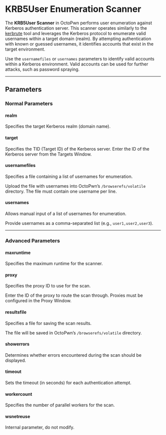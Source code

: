 # KRB5User Enumeration Scanner

The **KRB5User Scanner** in OctoPwn performs user enumeration against Kerberos authentication server. This scanner operates similarly to the [kerbrute](https://github.com/ropnop/kerbrute) tool and leverages the Kerberos protocol to enumerate valid usernames within a target domain (realm). By attempting authentication with known or guessed usernames, it identifies accounts that exist in the target environment. 

Use the `usernamefiles` or `usernames` parameters to identify valid accounts within a Kerberos environment. Valid accounts can be used for further attacks, such as password spraying.

---

## Parameters

### Normal Parameters

#### realm
Specifies the target Kerberos realm (domain name).

#### target
Specifies the TID (Target ID) of the Kerberos server.
Enter the ID of the Kerberos server from the Targets Window.

#### usernamefiles
Specifies a file containing a list of usernames for enumeration.

Upload the file with usernames into OctoPwn’s `/browserefs/volatile` directory. The file must contain one username per line.

#### usernames
Allows manual input of a list of usernames for enumeration.

Provide usernames as a comma-separated list (e.g., `user1,user2,user3`).

---
### Advanced Parameters

#### maxruntime
Specifies the maximum runtime for the scanner.

#### proxy
Specifies the proxy ID to use for the scan.

Enter the ID of the proxy to route the scan through. Proxies must be configured in the Proxy Window.

#### resultsfile
Specifies a file for saving the scan results.

The file will be saved in OctoPwn’s `/browserefs/volatile` directory.

#### showerrors
Determines whether errors encountered during the scan should be displayed.

#### timeout
Sets the timeout (in seconds) for each authentication attempt.

#### workercount
Specifies the number of parallel workers for the scan.

#### wsnetreuse
Internal parameter, do not modify.

